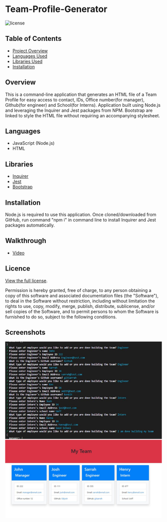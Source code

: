 # Team-Profile-Generator

![license](https://img.shields.io/static/v1?label=license&message=MIT&color=brightgreen)

## Table of Contents

* [Project Overview](#Overview)
* [Languages Used](#Languages)
* [Libraries Used](#Libraries)
* [Installation](#Installation)


## Overview

This is a command-line application that generates an HTML file of a Team Profile for easy access to contact, IDs, Office number(for manager), Github(for engineer) and School(for Interns). Application built using Node.js and leveraging the Inquirer and Jest packages from NPM. Bootstrap are linked to style the HTML file without requiring an accompanying stylesheet.

## Languages

* JavaScript (Node.js)
* HTML


## Libraries

* [Inquirer](https://www.npmjs.com/package/inquirer)
* [Jest](https://www.npmjs.com/package/jest)
* [Bootstrap](https://getbootstrap.com/)

## Installation

Node.js is required to use this application. Once cloned/downloaded from GitHub, run command "npm i" in command line to install Inquirer and Jest packages automatically.

## Walkthrough

* [Video](https://youtu.be/564OBe2Tc_U)

## Licence

[View the full license](./LICENSE).

Permission is hereby granted, free of charge, to any person obtaining a copy
of this software and associated documentation files (the "Software"), to deal
in the Software without restriction, including without limitation the rights
to use, copy, modify, merge, publish, distribute, sublicense, and/or sell
copies of the Software, and to permit persons to whom the Software is
furnished to do so, subject to the following conditions.

## Screenshots

![Screenshot1](./images/Screenshot1.jpg)
![Screenshot2](./images/Screenshot2.jpg)

